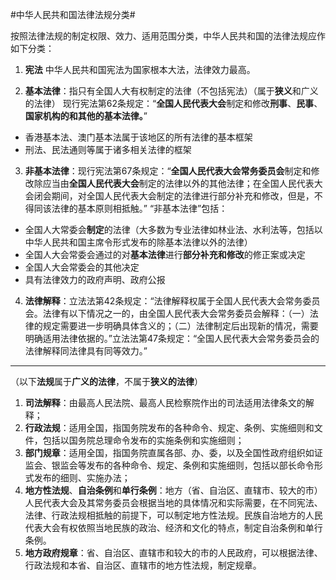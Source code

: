 #中华人民共和国法律法规分类#

按照法律法规的制定权限、效力、适用范围分类，中华人民共和国的法律法规应作如下分类：

1. **宪法** 中华人民共和国宪法为国家根本大法，法律效力最高。

2. **基本法律**：指只有全国人大有权制定的法律（不包括宪法）（属于**狭义**和广义的法律）
现行宪法第62条规定：“**全国人民代表大会**制定和修改**刑事**、**民事**、**国家机构的和其他的基本法律。**”
 - 香港基本法、澳门基本法属于该地区的所有法律的基本框架
 - 刑法、民法通则等属于诸多相关法律的框架

3. **非基本法律**：现行宪法第67条规定：“**全国人民代表大会常务委员会**制定和修改除应当由**全国人民代表大会**制定的法律以外的其他法律；在全国人民代表大会闭会期间，对全国人民代表大会制定的法律进行部分补充和修改，但是，不得同该法律的基本原则相抵触。”
“非基本法律”包括：
 - 全国人大常委会**制定**的法律（大多数为专业法律如林业法、水利法等，包括以中华人民共和国主席令形式发布的除基本法律以外的法律）
 - 全国人大会常委会通过的对**基本法律**进行**部分补充和修改**的修正案或决定
 - 全国人大会常委会的其他决定
 - 具有法律效力的政府声明、政府公报

4. **法律解释**：立法法第42条规定：“法律解释权属于全国人民代表大会常务委员会。法律有以下情况之一的，由全国人民代表大会常务委员会解释：（一）法律的规定需要进一步明确具体含义的；（二）法律制定后出现新的情况，需要明确适用法律依据的。”立法法第47条规定：“全国人民代表大会常务委员会的法律解释同法律具有同等效力。”

---

（以下**法规**属于**广义的法律**，不属于**狭义的法律**）

1. **司法解释**：由最高人民法院、最高人民检察院作出的司法适用法律条文的解释；
2. **行政法规**：适用全国，指国务院发布的各种命令、规定、条例、实施细则和文件，包括以国务院总理命令发布的实施条例和实施细则；
3. **部门规章**：适用全国，指国务院直属各部、办、委，以及全国性政府组织如证监会、银监会等发布的各种命令、规定、条例和实施细则，包括以部长命令形式发布的细则、实施办法；
4. **地方性法规**、**自治条例**和**单行条例**：地方（省、自治区、直辖市、较大的市）人民代表大会及其常务委员会根据当地的具体情况和实际需要，在不同宪法、法律、行政法规相抵触的前提下，可以制定地方性法规。民族自治地方的人民代表大会有权依照当地民族的政治、经济和文化的特点，制定自治条例和单行条例。
5. **地方政府规章**：省、自治区、直辖市和较大的市的人民政府，可以根据法律、行政法规和本省、自治区、直辖市的地方性法规，制定规章。
